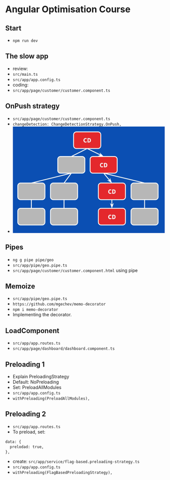 # Angular Optimisation Course

## Start
- `npm run dev`

## The slow app
- review:
- `src/main.ts`
- `src/app/app.config.ts`
- coding:
- `src/app/page/customer/customer.component.ts`

## OnPush strategy
- `src/app/page/customer/customer.component.ts`
- `changeDetection: ChangeDetectionStrategy.OnPush,`
- ![strategy](src/assets/strategy.webp)

## Pipes
- `ng g pipe pipe/geo`
- `src/app/pipe/geo.pipe.ts`
- `src/app/page/customer/customer.component.html` using pipe

## Memoize
- `src/app/pipe/geo.pipe.ts`
- `https://github.com/mgechev/memo-decorator`
- `npm i memo-decorator`
- Implementing the decorator.

## LoadComponent
- `src/app/app.routes.ts`
- `src/app/page/dashboard/dashboard.component.ts`

## Preloading 1
- Explain PreloadingStrategy
- Default: NoPreloading
- Set: PreloadAllModules
- `src/app/app.config.ts`
- `withPreloading(PreloadAllModules),`

## Preloading 2
- `src/app/app.routes.ts`
- To preload, set: 
```
data: {
  prelodad: true,
},
```
- create: `src/app/service/flag-based.preloading-strategy.ts`
- `src/app/app.config.ts`
- `withPreloading(FlagBasedPreloadingStrategy),`



